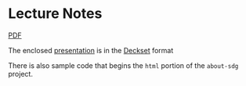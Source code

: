 # Lecture Notes

[PDF](/handbook/curriculum/fundamentals/lessons/intro-to-html/lecture/presentation/index.pdf)

The enclosed [presentation](/handbook/curriculum/fundamentals/lessons/intro-to-html/lecture/presentation) is in the [Deckset](https://www.deckset.com/) format

There is also sample code that begins the `html` portion of the `about-sdg` project.
